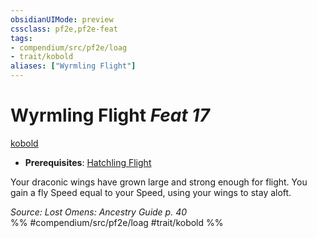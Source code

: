```yaml
---
obsidianUIMode: preview
cssclass: pf2e,pf2e-feat
tags:
- compendium/src/pf2e/loag
- trait/kobold
aliases: ["Wyrmling Flight"]
---
```

# Wyrmling Flight  *Feat 17*  
[kobold](../../rules/traits/kobold-b1.md)  

- **Prerequisites**: [Hatchling Flight](hatchling-flight-loag.md)

Your draconic wings have grown large and strong enough for flight. You gain a fly Speed equal to your Speed, using your wings to stay aloft.

*Source: Lost Omens: Ancestry Guide p. 40*  
%% #compendium/src/pf2e/loag #trait/kobold %%